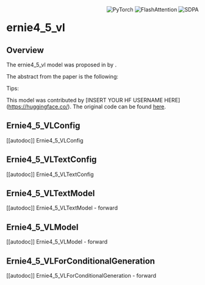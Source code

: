<!--Copyright 2025 The Qwen Team and The HuggingFace Inc. team. All rights reserved.

Licensed under the Apache License, Version 2.0 (the "License"); you may not use this file except in compliance with
the License. You may obtain a copy of the License at

http://www.apache.org/licenses/LICENSE-2.0

Unless required by applicable law or agreed to in writing, software distributed under the License is distributed on
an "AS IS" BASIS, WITHOUT WARRANTIES OR CONDITIONS OF ANY KIND, either express or implied. See the License for the
specific language governing permissions and limitations under the License.

⚠️ Note that this file is in Markdown but contain specific syntax for our doc-builder (similar to MDX) that may not be
rendered properly in your Markdown viewer.

-->

<div style="float: right;">
    <div class="flex flex-wrap space-x-1">
<img alt="PyTorch" src="https://img.shields.io/badge/PyTorch-DE3412?style=flat&logo=pytorch&logoColor=white">
<img alt="FlashAttention" src="https://img.shields.io/badge/%E2%9A%A1%EF%B8%8E%20FlashAttention-eae0c8?style=flat">
<img alt="SDPA" src="https://img.shields.io/badge/SDPA-DE3412?style=flat&logo=pytorch&logoColor=white">    </div>
</div>

# ernie4_5_vl

## Overview

The ernie4_5_vl model was proposed in [<INSERT PAPER NAME HERE>](<INSERT PAPER LINK HERE>) by <INSERT AUTHORS HERE>.
<INSERT SHORT SUMMARY HERE>

The abstract from the paper is the following:

*<INSERT PAPER ABSTRACT HERE>*

Tips:

<INSERT TIPS ABOUT MODEL HERE>

This model was contributed by [INSERT YOUR HF USERNAME HERE](https://huggingface.co/<INSERT YOUR HF USERNAME HERE>).
The original code can be found [here](<INSERT LINK TO GITHUB REPO HERE>).


## Ernie4_5_VLConfig

[[autodoc]] Ernie4_5_VLConfig

## Ernie4_5_VLTextConfig

[[autodoc]] Ernie4_5_VLTextConfig

## Ernie4_5_VLTextModel

[[autodoc]] Ernie4_5_VLTextModel
    - forward

## Ernie4_5_VLModel

[[autodoc]] Ernie4_5_VLModel
    - forward

## Ernie4_5_VLForConditionalGeneration

[[autodoc]] Ernie4_5_VLForConditionalGeneration
    - forward
